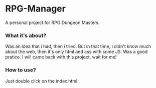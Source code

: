 # RPG-Manager
A personal project for RPG Dungeon Masters.

### What it's about?
Was an idea that i had, then i tried. But in that time, i didn't know much about the web, then it's only html and css with some JS.
Was a good pratice. I will came back with this project, wait for me!

### How to use?
Just double click on the index.html.
